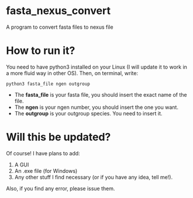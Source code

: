 # fasta_nexus_convert
A program to convert fasta files to nexus file

# How to run it?
You need to have python3 installed on your Linux (I will update it to work in a more fluid way in other OS). Then, on terminal, write:

```
python3 fasta_file ngen outgroup
```

- The **fasta_file** is your fasta file, you should insert the exact name of the file. 
- The **ngen** is your ngen number, you should insert the one you want.
- The **outgroup** is your outgroup species. You need to insert it.


# Will this be updated?
Of course! 
I have plans to add:
1. A GUI
2. An .exe file (for Windows)
3. Any other stuff I find necessary (or if you have any idea, tell me!).

Also, if you find any error, please issue them.

